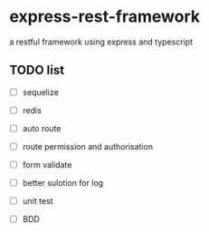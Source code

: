 # express-rest-framework
a restful framework using express and typescript


## TODO list

+ [ ] sequelize 

+ [ ] redis

+ [ ] auto route

+ [ ] route permission and authorisation

+ [ ] form validate

+ [ ] better sulotion for log

+ [ ] unit test

+ [ ] BDD